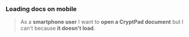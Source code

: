### Loading docs on mobile

> As a **smartphone user** I want to **open a CryptPad document** but I can't
> because **it doesn't load**.

